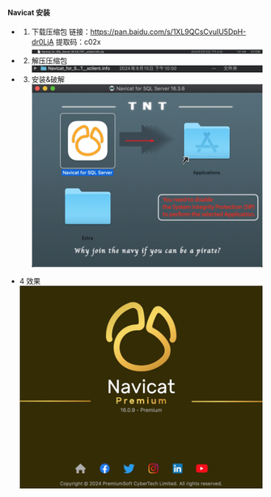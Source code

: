 #### Navicat 安装

- 1. 下载压缩包
      链接：https://pan.baidu.com/s/1XL9QCsCvuIU5DpH-dr0LjA 
提取码：c02x
      ![img](./img/1.jpg)
- 2. 解压压缩包
      ![img](./img/2.jpg)
- 3. 安装&破解
     ![img](./img/3.jpg)

- 4 效果
    ![img](./img/4.jpg)
